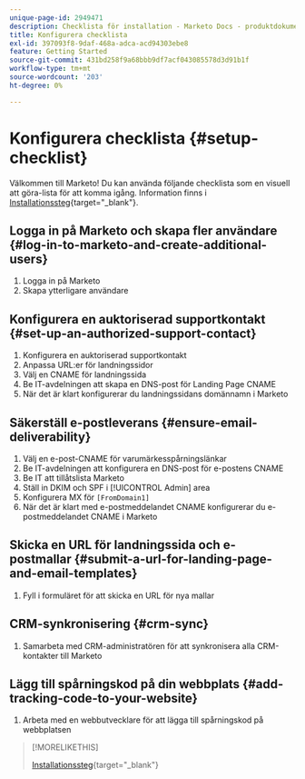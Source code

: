 ```yaml
---
unique-page-id: 2949471
description: Checklista för installation - Marketo Docs - produktdokumentation
title: Konfigurera checklista
exl-id: 397093f8-9daf-468a-adca-acd94303ebe8
feature: Getting Started
source-git-commit: 431bd258f9a68bbb9df7acf043085578d3d91b1f
workflow-type: tm+mt
source-wordcount: '203'
ht-degree: 0%

---
```


# Konfigurera checklista {#setup-checklist}

Välkommen till Marketo! Du kan använda följande checklista som en visuell att göra-lista för att komma igång. Information finns i [Installationssteg](/help/marketo/getting-started/setup/setup-steps.md){target="_blank"}.

## Logga in på Marketo och skapa fler användare {#log-in-to-marketo-and-create-additional-users}

1. Logga in på Marketo
1. Skapa ytterligare användare

## Konfigurera en auktoriserad supportkontakt {#set-up-an-authorized-support-contact}

1. Konfigurera en auktoriserad supportkontakt
1. Anpassa URL:er för landningssidor
1. Välj en CNAME för landningssida
1. Be IT-avdelningen att skapa en DNS-post för Landing Page CNAME
1. När det är klart konfigurerar du landningssidans domännamn i Marketo

## Säkerställ e-postleverans {#ensure-email-deliverability}

1. Välj en e-post-CNAME för varumärkesspårningslänkar
1. Be IT-avdelningen att konfigurera en DNS-post för e-postens CNAME
1. Be IT att tillåtslista Marketo
1. Ställ in DKIM och SPF i [!UICONTROL Admin] area
1. Konfigurera MX för `[FromDomain1]`
1. När det är klart med e-postmeddelandet CNAME konfigurerar du e-postmeddelandet CNAME i Marketo

## Skicka en URL för landningssida och e-postmallar {#submit-a-url-for-landing-page-and-email-templates}

1. Fyll i formuläret för att skicka en URL för nya mallar

## CRM-synkronisering {#crm-sync}

1. Samarbeta med CRM-administratören för att synkronisera alla CRM-kontakter till Marketo

## Lägg till spårningskod på din webbplats {#add-tracking-code-to-your-website}

1. Arbeta med en webbutvecklare för att lägga till spårningskod på webbplatsen

>[!MORELIKETHIS]
>
>[Installationssteg](/help/marketo/getting-started/setup/setup-steps.md){target="_blank"}
